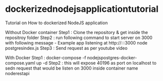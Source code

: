 # dockerizednodejsapplicationtutorial
Tutorial on How to dockerized NodeJS application

Without Docker container
	Step1 : Clone the repository & get inside the repositroy folder
	Step2 : run following command to start server on 3000 with following message - Example app listening at http://:::3000
				node postgresindex.js
	Step3 : Send request as per youtube video 
	
With Docker
	Step1 : docker-compose -f nodejspostgres-docker-compose.yaml up -d
	Step2 : this will expose 40196 as port on localhost to sedn request that would be listen on 3000 inside container name noderestapi
